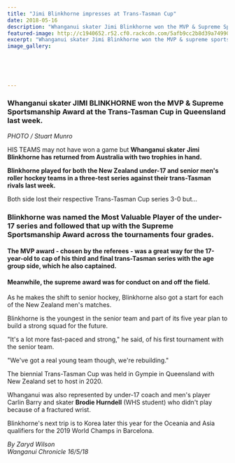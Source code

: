 ```yaml
---
title: "Jimi Blinkhorne impresses at Trans-Tasman Cup"
date: 2018-05-16
description: "Whanganui skater Jimi Blinkhorne won the MVP & Supreme Sportsmanship Award..."
featured-image: http://c1940652.r52.cf0.rackcdn.com/5afb9cc2b8d39a7499001dce/Jimi-Blinkhorne-MVP-Trans-tasmas-chron-16-May-2018.gif
excerpt: "Whanganui skater Jimi Blinkhorne won the MVP & supreme sportsmanship award at the Trans-Tasman Cup in Queensland last week."
image_gallery:
    
    
    
    
    
---
```


<h3><span>Whanganui skater JIMI BLINKHORNE won the&nbsp;MVP &amp; Supreme Sportsmanship Award at the Trans-Tasman Cup in Queensland last week. </span></h3>
<p><em>PHOTO / Stuart Munro</em></p>
<p class="element element-paragraph">HIS TEAMS may not have won a game but <strong>Whanganui skater</strong> <strong>Jimi Blinkhorne has returned from Australia with two trophies in hand.</strong></p>
<p class="element element-paragraph"><strong>Blinkhorne played for both the New Zealand under-17 and senior men's roller hockey teams in a three-test series against their trans-Tasman rivals last week.</strong></p>
<p class="element element-paragraph">Both side lost their respective Trans-Tasman Cup series 3-0 but...</p>
<h3 class="element element-paragraph">Blinkhorne was named the Most Valuable Player of the under-17 series and followed that up with the Supreme Sportsmanship Award across the tournaments four grades.</h3>
<h4 class="element element-paragraph">The MVP award - chosen by the referees - was a great way for the 17-year-old to cap of his third and final trans-Tasman series with the age group side, which he also captained.&nbsp;</h4>
<h4 class="element element-paragraph">Meanwhile, the supreme award was for conduct on and off the field.</h4>
<p class="element element-paragraph">As he makes the shift to senior hockey, Blinkhorne also got a start for each of the New Zealand men's matches.</p>
<p class="element element-paragraph">Blinkhorne is the youngest in the senior team and part of its five year plan to build a strong squad for the future.</p>
<p class="element element-paragraph">"It's a lot more fast-paced and strong," he said, of his first tournament with the senior team.</p>
<p class="element element-paragraph">"We've got a real young team though, we're rebuilding."</p>
<p class="element element-paragraph">The biennial Trans-Tasman Cup was held in Gympie in Queensland with New Zealand set to host in 2020.</p>
<p class="element element-paragraph">Whanganui was also represented by under-17 coach and men's player Carlin Barry and skater <strong>Brodie Hurndell</strong>&nbsp;(WHS student) who didn't play because of a fractured wrist.</p>
<p class="element element-paragraph">Blinkhorne's next trip is to Korea later this year for the Oceania and Asia qualifiers for the 2019 World Champs in Barcelona.</p>
<p class="element element-paragraph"><em>By Zaryd Wilson</em><br /><em>Wanganui Chronicle 16/5/18</em></p>

